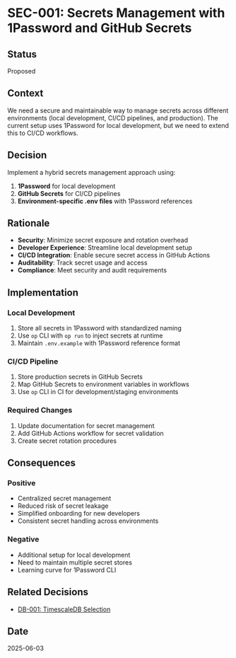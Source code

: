 # SEC-001: Secrets Management with 1Password and GitHub Secrets

## Status
Proposed

## Context
We need a secure and maintainable way to manage secrets across different environments (local development, CI/CD pipelines, and production). The current setup uses 1Password for local development, but we need to extend this to CI/CD workflows.

## Decision
Implement a hybrid secrets management approach using:
1. **1Password** for local development
2. **GitHub Secrets** for CI/CD pipelines
3. **Environment-specific .env files** with 1Password references

## Rationale
- **Security**: Minimize secret exposure and rotation overhead
- **Developer Experience**: Streamline local development setup
- **CI/CD Integration**: Enable secure secret access in GitHub Actions
- **Auditability**: Track secret usage and access
- **Compliance**: Meet security and audit requirements

## Implementation

### Local Development
1. Store all secrets in 1Password with standardized naming
2. Use `op` CLI with `op run` to inject secrets at runtime
3. Maintain `.env.example` with 1Password reference format

### CI/CD Pipeline
1. Store production secrets in GitHub Secrets
2. Map GitHub Secrets to environment variables in workflows
3. Use `op` CLI in CI for development/staging environments

### Required Changes
1. Update documentation for secret management
2. Add GitHub Actions workflow for secret validation
3. Create secret rotation procedures

## Consequences
### Positive
- Centralized secret management
- Reduced risk of secret leakage
- Simplified onboarding for new developers
- Consistent secret handling across environments

### Negative
- Additional setup for local development
- Need to maintain multiple secret stores
- Learning curve for 1Password CLI

## Related Decisions
- [DB-001: TimescaleDB Selection](./DB-001-timescaledb-selection.md)

## Date
2025-06-03
